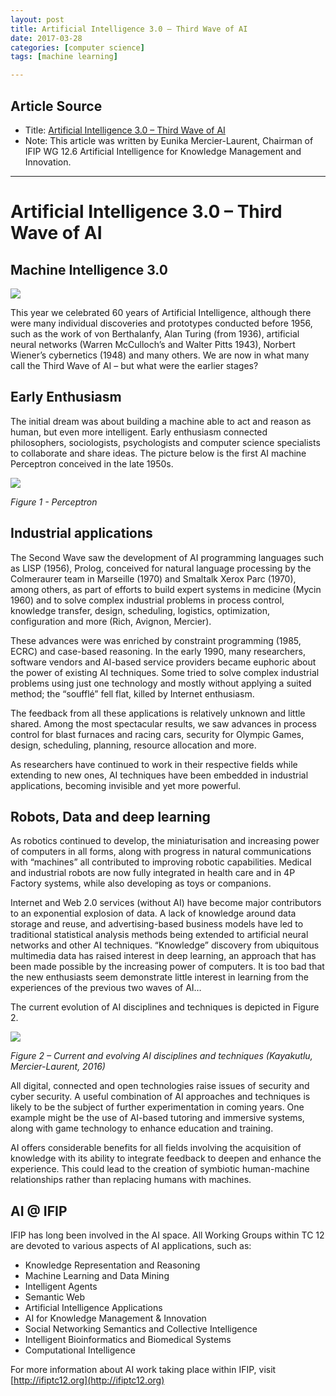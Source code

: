 ```yaml
---
layout: post
title: Artificial Intelligence 3.0 – Third Wave of AI
date: 2017-03-28
categories: [computer science]
tags: [machine learning]

---
```


## Article Source
* Title: [Artificial Intelligence 3.0 – Third Wave of AI](http://www.ifipnews.org/artificial-intelligence-3-0-third-wave-ai/)
* Note: This article was written by Eunika Mercier-Laurent, Chairman of IFIP WG 12.6 Artificial Intelligence for Knowledge Management and Innovation.


---


Artificial Intelligence 3.0 – Third Wave of AI 
==============

## Machine Intelligence 3.0

[![](http://sungsoo.github.com/images/machine-intelligence-3.jpg)](http://sungsoo.github.com/images/machine-intelligence-3.jpg)

This year we celebrated 60 years of Artificial Intelligence, although there were many individual discoveries and prototypes conducted before 1956, such as the work of von Berthalanfy, Alan Turing (from 1936), artificial neural networks (Warren McCulloch’s and Walter Pitts 1943), Norbert Wiener’s cybernetics (1948) and many others. We are now in what many call the Third Wave of AI – but what were the earlier stages?

## Early Enthusiasm

The initial dream was about building a machine able to act and reason as human, but even more intelligent. Early enthusiasm connected philosophers, sociologists, psychologists and computer science specialists to collaborate and share ideas.  The picture below is the first AI machine Perceptron conceived in the late 1950s.

![](http://www.ifipnews.org/wp-content/uploads/2016/12/Perceptron.jpg)

*Figure 1 - Perceptron*

## Industrial applications

The Second Wave saw the development of AI programming languages such as LISP (1956), Prolog, conceived for natural language processing by the Colmeraurer team in Marseille (1970) and Smaltalk Xerox Parc (1970), among others, as part of efforts to build expert systems in medicine (Mycin 1960) and to solve complex industrial problems in process control, knowledge transfer, design, scheduling, logistics, optimization, configuration and more (Rich, Avignon, Mercier).

These advances were was enriched by constraint programming (1985, ECRC) and case-based reasoning.  In the early 1990, many researchers, software vendors and AI-based service providers became euphoric about the power of existing AI techniques. Some tried to solve complex industrial problems using just one technology and mostly without applying a suited method; the “soufflé” fell flat, killed by Internet enthusiasm.

The feedback from all these applications is relatively unknown and little shared. Among the most spectacular results, we saw advances in process control for blast furnaces and racing cars, security for Olympic Games, design, scheduling, planning, resource allocation and more.

As researchers have continued to work in their respective fields while extending to new ones, AI techniques have been embedded in industrial applications, becoming invisible and yet more powerful.
 

## Robots, Data and deep learning

As robotics continued to develop, the miniaturisation and increasing power of computers in all forms, along with progress in natural communications with “machines” all contributed to improving robotic capabilities. Medical and industrial robots are now fully integrated in health care and in 4P Factory systems, while also developing as toys or companions.

Internet and Web 2.0 services (without AI) have become major contributors to an exponential explosion of data. A lack of knowledge around data storage and reuse, and advertising-based business models have led to traditional statistical analysis methods being extended to artificial neural networks and other AI techniques. “Knowledge” discovery from ubiquitous multimedia data has raised interest in deep learning, an approach that has been made possible by the increasing power of computers. It is too bad that the new enthusiasts seem demonstrate little interest in learning from the experiences of the previous two waves of AI…

The current evolution of AI disciplines and techniques is depicted in Figure 2.
 

![](http://www.ifipnews.org/wp-content/uploads/2016/12/AI-evolving-disciplines.jpg)

*Figure 2 – Current and evolving AI disciplines and techniques (Kayakutlu, Mercier-Laurent, 2016)*

All digital, connected and open technologies raise issues of security and cyber security. A useful combination of AI approaches and techniques is likely to be the subject of further experimentation in coming years. One example might be the use of AI-based tutoring and immersive systems, along with game technology to enhance education and training.

AI offers considerable benefits for all fields involving the acquisition of knowledge with its ability to integrate feedback to deepen and enhance the experience. This could lead to the creation of symbiotic human-machine relationships rather than replacing humans with machines.

## AI @ IFIP

IFIP has long been involved in the AI space. All Working Groups within TC 12 are devoted to various aspects of AI applications, such as:

* Knowledge Representation and Reasoning
* Machine Learning and Data Mining
* Intelligent Agents
* Semantic Web
* Artificial Intelligence Applications
* AI for Knowledge Management & Innovation
* Social Networking Semantics and Collective Intelligence
* Intelligent Bioinformatics and Biomedical Systems
* Computational Intelligence

For more information about AI work taking place within IFIP, visit [http://ifiptc12.org](http://ifiptc12.org)

